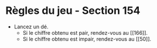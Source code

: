 # Règles du jeu - Section 154

- Lancez un dé.
  - Si le chiffre obtenu est pair, rendez-vous au [[166]].
  - Si le chiffre obtenu est impair, rendez-vous au [[50]].